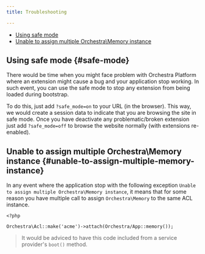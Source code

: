 ```yaml
---
title: Troubleshooting

---
```


* [Using safe mode](#safe-mode)
* [Unable to assign multiple Orchestra\Memory instance](#unable-to-assign-multiple-memory-instance)

## Using safe mode {#safe-mode}

There would be time when you might face problem with Orchestra Platform where an extension might cause a bug and your application stop working. In such event, you can use the safe mode to stop any extension from being loaded during bootstrap.

To do this, just add `?safe_mode=on` to your URL (in the browser). This way, we would create a session data to indicate that you are browsing the site in safe mode. Once you have deactivate any problematic/broken extension just add `?safe_mode=off` to browse the website normally (with extensions re-enabled).

## Unable to assign multiple Orchestra\Memory instance {#unable-to-assign-multiple-memory-instance}

In any event where the application stop with the following exception `Unable to assign multiple Orchestra\Memory instance`, it means that for some reason you have multiple call to assign `Orchestra\Memory` to the same ACL instance.

    <?php

    Orchestra\Acl::make('acme')->attach(Orchestra/App::memory());

> It would be adviced to have this code included from a service provider's `boot()` method.
